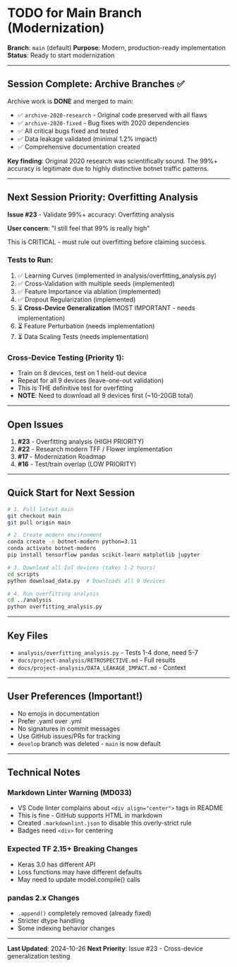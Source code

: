 # TODO for Main Branch (Modernization)

**Branch**: `main` (default)
**Purpose**: Modern, production-ready implementation
**Status**: Ready to start modernization

---

## Session Complete: Archive Branches ✅

Archive work is **DONE** and merged to main:
- ✅ `archive-2020-research` - Original code preserved with all flaws
- ✅ `archive-2020-fixed` - Bug fixes with 2020 dependencies
- ✅ All critical bugs fixed and tested
- ✅ Data leakage validated (minimal 1.2% impact)
- ✅ Comprehensive documentation created

**Key finding**: Original 2020 research was scientifically sound. The 99%+ accuracy is legitimate due to highly distinctive botnet traffic patterns.

---

## Next Session Priority: Overfitting Analysis

**Issue #23** - Validate 99%+ accuracy: Overfitting analysis

**User concern**: "I still feel that 99% is really high"

This is CRITICAL - must rule out overfitting before claiming success.

### Tests to Run:

1. ✅ Learning Curves (implemented in analysis/overfitting_analysis.py)
2. ✅ Cross-Validation with multiple seeds (implemented)
3. ✅ Feature Importance via ablation (implemented)
4. ✅ Dropout Regularization (implemented)
5. ⏳ **Cross-Device Generalization** (MOST IMPORTANT - needs implementation)
6. ⏳ Feature Perturbation (needs implementation)
7. ⏳ Data Scaling Tests (needs implementation)

### Cross-Device Testing (Priority 1):
- Train on 8 devices, test on 1 held-out device
- Repeat for all 9 devices (leave-one-out validation)
- This is THE definitive test for overfitting
- **NOTE**: Need to download all 9 devices first (~10-20GB total)

---

## Open Issues

1. **#23** - Overfitting analysis (HIGH PRIORITY)
2. **#22** - Research modern TFF / Flower implementation
3. **#17** - Modernization Roadmap
4. **#16** - Test/train overlap (LOW PRIORITY)

---

## Quick Start for Next Session

```bash
# 1. Pull latest main
git checkout main
git pull origin main

# 2. Create modern environment
conda create -n botnet-modern python=3.11
conda activate botnet-modern
pip install tensorflow pandas scikit-learn matplotlib jupyter

# 3. Download all IoT devices (takes 1-2 hours)
cd scripts
python download_data.py  # Downloads all 9 devices

# 4. Run overfitting analysis
cd ../analysis
python overfitting_analysis.py
```

---

## Key Files

- `analysis/overfitting_analysis.py` - Tests 1-4 done, need 5-7
- `docs/project-analysis/RETROSPECTIVE.md` - Full results
- `docs/project-analysis/DATA_LEAKAGE_IMPACT.md` - Context

---

## User Preferences (Important!)

- No emojis in documentation
- Prefer .yaml over .yml
- No signatures in commit messages
- Use GitHub issues/PRs for tracking
- `develop` branch was deleted - `main` is now default

---

## Technical Notes

### Markdown Linter Warning (MD033)
- VS Code linter complains about `<div align="center">` tags in README
- This is fine - GitHub supports HTML in markdown
- Created `.markdownlint.json` to disable this overly-strict rule
- Badges need `<div>` for centering

### Expected TF 2.15+ Breaking Changes
- Keras 3.0 has different API
- Loss functions may have different defaults
- May need to update model.compile() calls

### pandas 2.x Changes
- `.append()` completely removed (already fixed)
- Stricter dtype handling
- Some indexing behavior changes

---

**Last Updated**: 2024-10-26
**Next Priority**: Issue #23 - Cross-device generalization testing
